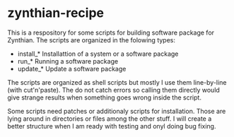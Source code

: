 zynthian-recipe
===============

This is a respository for some scripts for building software package for
Zynthian. The scripts are organized in the folowing types:

- install_*
  Installattion of a system or a software package
- run_*
  Running a software package
- update_*
  Update a software package

The scripts are organized as shell scripts but mostly I use them line-by-line
(with cut'n'paste). The do not catch errors so calling them directly would give
strange results when something goes wrong inside the script.

Some scripts need patches or additionaly scripts for installation. Those are
lying around in directories or files among the other stuff. I will create a
better structure when I am ready with testing and onyl doing bug fixing.

